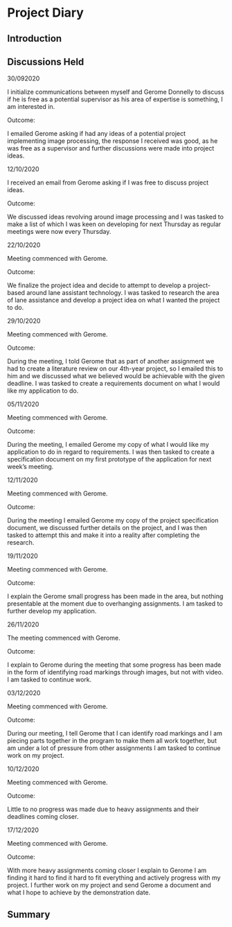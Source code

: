 # Project Diary

## Introduction

## Discussions Held

30/092020 


I initialize communications between myself and Gerome Donnelly to discuss if he is free as a potential supervisor as his area of expertise is something, I am interested in.


Outcome:


I emailed Gerome asking if had any ideas of a potential project implementing image processing, the response I received was good, as he was free as a supervisor and further discussions were made into project ideas.

12/10/2020


I received an email from Gerome asking if I was free  to discuss project ideas.


Outcome: 


We discussed ideas revolving around image processing and I was tasked to make a list of which I was keen on developing for next Thursday as regular meetings were now every Thursday. 

22/10/2020


Meeting commenced with Gerome.


Outcome:


We finalize the project idea and decide to attempt to develop a project-based around lane assistant technology. I was tasked to research the area of lane assistance and develop a project idea on what I wanted the project to do.

29/10/2020


Meeting commenced with Gerome.


Outcome:


During the meeting, I told Gerome that as part of another assignment we had to create a literature review on our 4th-year project, so I emailed this to him and we discussed what we believed would be achievable with the given deadline. I was tasked to create a requirements document on what I would like my application to do.

05/11/2020


Meeting commenced with Gerome.


Outcome:


During the meeting, I emailed Gerome my copy of what I would like my application to do in regard to requirements. I was then tasked to create a specification document on my first prototype of the application for next week’s meeting.


12/11/2020 


Meeting commenced with Gerome.


Outcome:


During the meeting I emailed Gerome my copy of the project specification document, we discussed further details on the project, and I was then tasked to attempt this and make it into a reality after completing the research. 


19/11/2020 


Meeting commenced with Gerome.


Outcome:


I explain the Gerome small progress has been made in the area, but nothing presentable at the moment due to overhanging assignments. I am tasked to further develop my application.


26/11/2020 


The meeting commenced with Gerome.


Outcome:


I explain to Gerome during the meeting that some progress has been made in the form of identifying road markings through images, but not with video. I am tasked to continue work. 


03/12/2020 


Meeting commenced with Gerome.


Outcome:


During our meeting, I tell Gerome that I can identify road markings and I am piecing parts together in the program to make them all work together, but am under a lot of pressure from other assignments  I am tasked to continue work on my project. 


10/12/2020 


Meeting commenced with Gerome.


Outcome:


Little to no progress was made due to heavy assignments and their deadlines coming closer.


17/12/2020 


Meeting commenced with Gerome.


Outcome:


With more heavy assignments coming closer I explain to Gerome I am finding it hard to find it hard to fit everything and actively progress with my project. I further work on my project and send Gerome a document and what I hope to achieve by the demonstration date. 


## Summary